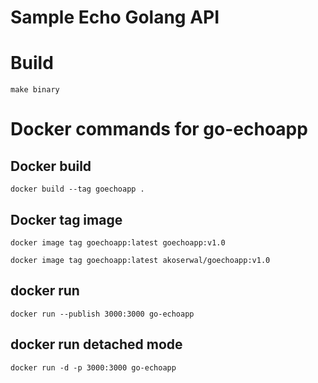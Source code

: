 # Sample Echo Golang API

# Build
`make binary`

# Docker commands for go-echoapp

## Docker build 
`docker build --tag goechoapp .`
## Docker tag image
`docker image tag goechoapp:latest goechoapp:v1.0`

`docker image tag goechoapp:latest akoserwal/goechoapp:v1.0`

## docker run
`docker run --publish 3000:3000 go-echoapp`

## docker run detached mode
`docker run -d -p 3000:3000 go-echoapp`